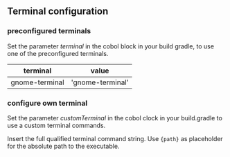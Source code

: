 ## Terminal configuration


### preconfigured terminals


Set the parameter _terminal_ in the cobol block in your build gradle, to use one of the preconfigured terminals.

| terminal | value |
| -------- | ----- |
| gnome-terminal | 'gnome-terminal' |


### configure own terminal

Set the parameter _customTerminal_ in the cobol clock in your build.gradle to use a custom terminal commands.

Insert the full qualified terminal command string. Use `{path}` as placeholder for the absolute path to the executable.
